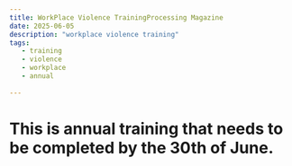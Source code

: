 ```yaml
---
title: WorkPlace Violence TrainingProcessing Magazine
date: 2025-06-05
description: "workplace violence training"
tags:
   - training
   - violence
   - workplace
   - annual 
   
---
```


# This is annual training that needs to be completed by the 30th of June. 
